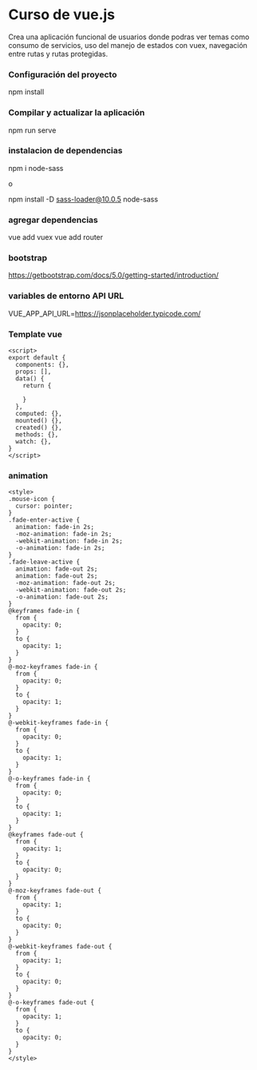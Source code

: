 # Curso de vue.js
Crea una aplicación funcional de usuarios donde podras ver temas como consumo de servicios, uso del manejo de estados con vuex,
navegación entre rutas y rutas protegidas.

### Configuración del proyecto
npm install

### Compilar y actualizar la aplicación
npm run serve

### instalacion de dependencias

npm i node-sass

o

npm install -D sass-loader@10.0.5 node-sass

### agregar dependencias
vue add vuex
vue add router



<link rel="stylesheet" href="https://cdn.jsdelivr.net/npm/@mdi/font@latest/css/materialdesignicons.min.css">
<link href="https://cdn.jsdelivr.net/npm/bootstrap@5.0.0-beta3/dist/css/bootstrap.min.css" rel="stylesheet" integrity="sha384-eOJMYsd53ii+scO/bJGFsiCZc+5NDVN2yr8+0RDqr0Ql0h+rP48ckxlpbzKgwra6" crossorigin="anonymous">
    <script src="https://cdn.jsdelivr.net/npm/bootstrap@5.0.0-beta3/dist/js/bootstrap.bundle.min.js" integrity="sha384-JEW9xMcG8R+pH31jmWH6WWP0WintQrMb4s7ZOdauHnUtxwoG2vI5DkLtS3qm9Ekf" crossorigin="anonymous"></script>

### bootstrap
https://getbootstrap.com/docs/5.0/getting-started/introduction/
    
### variables de entorno API URL
VUE_APP_API_URL=https://jsonplaceholder.typicode.com/

### Template vue
~~~
<script>
export default {
  components: {},
  props: [],
  data() {
    return {
     
    }
  },
  computed: {},
  mounted() {},
  created() {},
  methods: {},
  watch: {},
}
</script>
~~~

### animation
~~~
<style>
.mouse-icon {
  cursor: pointer;
}
.fade-enter-active {
  animation: fade-in 2s;
  -moz-animation: fade-in 2s;
  -webkit-animation: fade-in 2s;
  -o-animation: fade-in 2s;
}
.fade-leave-active {
  animation: fade-out 2s;
  animation: fade-out 2s;
  -moz-animation: fade-out 2s;
  -webkit-animation: fade-out 2s;
  -o-animation: fade-out 2s;
}
@keyframes fade-in {
  from {
    opacity: 0;
  }
  to {
    opacity: 1;
  }
}
@-moz-keyframes fade-in {
  from {
    opacity: 0;
  }
  to {
    opacity: 1;
  }
}
@-webkit-keyframes fade-in {
  from {
    opacity: 0;
  }
  to {
    opacity: 1;
  }
}
@-o-keyframes fade-in {
  from {
    opacity: 0;
  }
  to {
    opacity: 1;
  }
}
@keyframes fade-out {
  from {
    opacity: 1;
  }
  to {
    opacity: 0;
  }
}
@-moz-keyframes fade-out {
  from {
    opacity: 1;
  }
  to {
    opacity: 0;
  }
}
@-webkit-keyframes fade-out {
  from {
    opacity: 1;
  }
  to {
    opacity: 0;
  }
}
@-o-keyframes fade-out {
  from {
    opacity: 1;
  }
  to {
    opacity: 0;
  }
}
</style>
~~~

